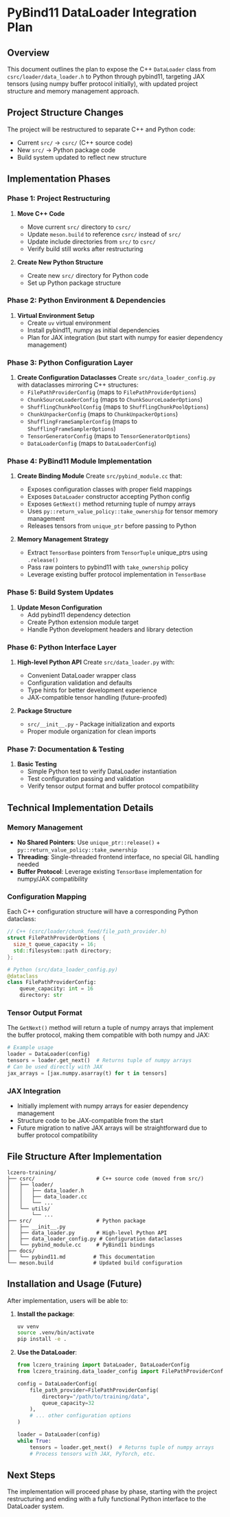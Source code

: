 # PyBind11 DataLoader Integration Plan

## Overview
This document outlines the plan to expose the C++ `DataLoader` class from `csrc/loader/data_loader.h` to Python through pybind11, targeting JAX tensors (using numpy buffer protocol initially), with updated project structure and memory management approach.

## Project Structure Changes

The project will be restructured to separate C++ and Python code:
- Current `src/` → `csrc/` (C++ source code)
- New `src/` → Python package code
- Build system updated to reflect new structure

## Implementation Phases

### Phase 1: Project Restructuring
1. **Move C++ Code**
   - Move current `src/` directory to `csrc/`
   - Update `meson.build` to reference `csrc/` instead of `src/`
   - Update include directories from `src/` to `csrc/`
   - Verify build still works after restructuring

2. **Create New Python Structure**
   - Create new `src/` directory for Python code
   - Set up Python package structure

### Phase 2: Python Environment & Dependencies
1. **Virtual Environment Setup**
   - Create `uv` virtual environment
   - Install pybind11, numpy as initial dependencies
   - Plan for JAX integration (but start with numpy for easier dependency management)

### Phase 3: Python Configuration Layer
1. **Create Configuration Dataclasses**
   Create `src/data_loader_config.py` with dataclasses mirroring C++ structures:
   - `FilePathProviderConfig` (maps to `FilePathProviderOptions`)
   - `ChunkSourceLoaderConfig` (maps to `ChunkSourceLoaderOptions`) 
   - `ShufflingChunkPoolConfig` (maps to `ShufflingChunkPoolOptions`)
   - `ChunkUnpackerConfig` (maps to `ChunkUnpackerOptions`)
   - `ShufflingFrameSamplerConfig` (maps to `ShufflingFrameSamplerOptions`)
   - `TensorGeneratorConfig` (maps to `TensorGeneratorOptions`)
   - `DataLoaderConfig` (maps to `DataLoaderConfig`)

### Phase 4: PyBind11 Module Implementation
1. **Create Binding Module**
   Create `src/pybind_module.cc` that:
   - Exposes configuration classes with proper field mappings
   - Exposes `DataLoader` constructor accepting Python config
   - Exposes `GetNext()` method returning tuple of numpy arrays
   - Uses `py::return_value_policy::take_ownership` for tensor memory management
   - Releases tensors from `unique_ptr` before passing to Python

2. **Memory Management Strategy**
   - Extract `TensorBase` pointers from `TensorTuple` unique_ptrs using `.release()`
   - Pass raw pointers to pybind11 with `take_ownership` policy
   - Leverage existing buffer protocol implementation in `TensorBase`

### Phase 5: Build System Updates
1. **Update Meson Configuration**
   - Add pybind11 dependency detection
   - Create Python extension module target
   - Handle Python development headers and library detection

### Phase 6: Python Interface Layer
1. **High-level Python API**
   Create `src/data_loader.py` with:
   - Convenient DataLoader wrapper class
   - Configuration validation and defaults
   - Type hints for better development experience
   - JAX-compatible tensor handling (future-proofed)

2. **Package Structure**
   - `src/__init__.py` - Package initialization and exports
   - Proper module organization for clean imports

### Phase 7: Documentation & Testing
1. **Basic Testing**
   - Simple Python test to verify DataLoader instantiation
   - Test configuration passing and validation
   - Verify tensor output format and buffer protocol compatibility

## Technical Implementation Details

### Memory Management
- **No Shared Pointers**: Use `unique_ptr::release()` + `py::return_value_policy::take_ownership`
- **Threading**: Single-threaded frontend interface, no special GIL handling needed
- **Buffer Protocol**: Leverage existing `TensorBase` implementation for numpy/JAX compatibility

### Configuration Mapping
Each C++ configuration structure will have a corresponding Python dataclass:

```cpp
// C++ (csrc/loader/chunk_feed/file_path_provider.h)
struct FilePathProviderOptions {
  size_t queue_capacity = 16;
  std::filesystem::path directory;
};
```

```python
# Python (src/data_loader_config.py)
@dataclass
class FilePathProviderConfig:
    queue_capacity: int = 16
    directory: str
```

### Tensor Output Format
The `GetNext()` method will return a tuple of numpy arrays that implement the buffer protocol, making them compatible with both numpy and JAX:

```python
# Example usage
loader = DataLoader(config)
tensors = loader.get_next()  # Returns tuple of numpy arrays
# Can be used directly with JAX
jax_arrays = [jax.numpy.asarray(t) for t in tensors]
```

### JAX Integration
- Initially implement with numpy arrays for easier dependency management
- Structure code to be JAX-compatible from the start
- Future migration to native JAX arrays will be straightforward due to buffer protocol compatibility

## File Structure After Implementation

```
lczero-training/
├── csrc/                    # C++ source code (moved from src/)
│   ├── loader/
│   │   ├── data_loader.h
│   │   ├── data_loader.cc
│   │   └── ...
│   └── utils/
│       └── ...
├── src/                     # Python package
│   ├── __init__.py
│   ├── data_loader.py       # High-level Python API
│   ├── data_loader_config.py # Configuration dataclasses
│   └── pybind_module.cc     # PyBind11 bindings
├── docs/
│   └── pybind11.md         # This documentation
└── meson.build             # Updated build configuration
```

## Installation and Usage (Future)

After implementation, users will be able to:

1. **Install the package**:
   ```bash
   uv venv
   source .venv/bin/activate
   pip install -e .
   ```

2. **Use the DataLoader**:
   ```python
   from lczero_training import DataLoader, DataLoaderConfig
   from lczero_training.data_loader_config import FilePathProviderConfig
   
   config = DataLoaderConfig(
       file_path_provider=FilePathProviderConfig(
           directory="/path/to/training/data",
           queue_capacity=32
       ),
       # ... other configuration options
   )
   
   loader = DataLoader(config)
   while True:
       tensors = loader.get_next()  # Returns tuple of numpy arrays
       # Process tensors with JAX, PyTorch, etc.
   ```

## Next Steps

The implementation will proceed phase by phase, starting with the project restructuring and ending with a fully functional Python interface to the DataLoader system.